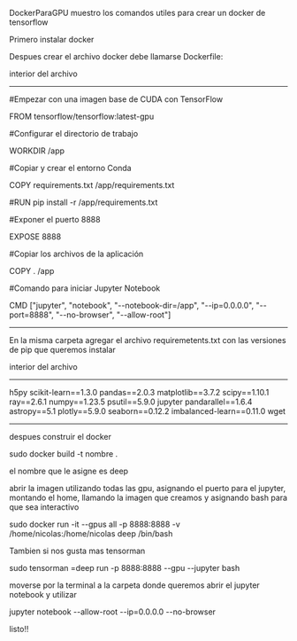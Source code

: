  DockerParaGPU
muestro los comandos utiles para crear un docker de tensorflow

Primero instalar docker

Despues crear el archivo docker debe llamarse Dockerfile:

interior del archivo 
*********************************************************************
#Empezar con una imagen base de CUDA con TensorFlow

FROM tensorflow/tensorflow:latest-gpu

#Configurar el directorio de trabajo

WORKDIR /app

#Copiar y crear el entorno Conda

COPY requirements.txt /app/requirements.txt

#RUN pip install -r /app/requirements.txt 

#Exponer el puerto 8888

EXPOSE 8888

#Copiar los archivos de la aplicación

COPY . /app

#Comando para iniciar Jupyter Notebook

CMD ["jupyter", "notebook", "--notebook-dir=/app", "--ip=0.0.0.0", "--port=8888", "--no-browser", "--allow-root"]
*********************************************************************
En la misma carpeta agregar el archivo requiremetents.txt con las versiones de pip que queremos instalar 

interior del archivo 
*********************************************************************
h5py
scikit-learn==1.3.0
pandas==2.0.3
matplotlib==3.7.2
scipy==1.10.1
ray==2.6.1
numpy==1.23.5
psutil==5.9.0
jupyter
pandarallel==1.6.4
astropy==5.1
plotly==5.9.0
seaborn==0.12.2
imbalanced-learn==0.11.0
wget
*********************************************************************
despues construir el docker

sudo docker build -t nombre .

el nombre que le asigne es deep

abrir la imagen utilizando todas las gpu, asignando el puerto para el jupyter, montando el home, llamando la imagen que creamos y asignando bash para que sea interactivo 

sudo docker run -it --gpus all -p 8888:8888 -v /home/nicolas:/home/nicolas deep /bin/bash

Tambien si nos gusta mas tensorman

sudo tensorman =deep run -p 8888:8888 --gpu --jupyter  bash

moverse por la terminal a la carpeta donde queremos abrir el jupyter notebook y utilizar 

jupyter notebook --allow-root --ip=0.0.0.0 --no-browser

listo!!

